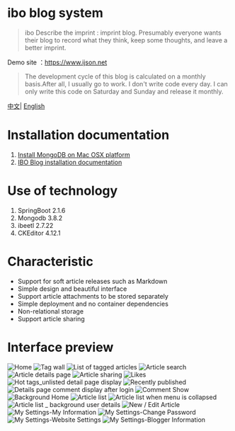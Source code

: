# ibo blog system


> ibo Describe the imprint : imprint blog. Presumably everyone wants their blog to record what they think, keep some thoughts, and leave a better imprint.

Demo site ：https://www.ijson.net

> The development cycle of this blog is calculated on a monthly basis.After all, I usually go to work. I don't write code every day. I can only write this code on Saturday and Sunday and release it monthly.




[中文](README_ZH.md)| [English](README.md)


# Installation documentation

1. [Install MongoDB on Mac OSX platform](https://www.ijson.net/article/cuiyongxu/details/1578799878.html)
2. [IBO Blog installation documentation](https://www.ijson.net/article/cuiyongxu/details/1578800710.html)


# Use of technology

1. SpringBoot 2.1.6
2. Mongodb 3.8.2
3. ibeetl 2.7.22
4. CKEditor 4.12.1



# Characteristic

* Support for soft article releases such as Markdown
* Simple design and beautiful interface
* Support article attachments to be stored separately
* Simple deployment and no container dependencies
* Non-relational storage
* Support article sharing


# Interface preview


![Home](https://data.ijson.net/github/in-blog-boot/1.jpeg)
![Tag wall](https://data.ijson.net/github/in-blog-boot/2.jpeg)
![List of tagged articles](https://data.ijson.net/github/in-blog-boot/3.jpeg)
![Article search](https://data.ijson.net/github/in-blog-boot/4.jpeg)
![Article details page](https://data.ijson.net/github/in-blog-boot/5.jpeg)
![Article sharing](https://data.ijson.net/github/in-blog-boot/6.jpeg)
![Likes](https://data.ijson.net/github/in-blog-boot/7.jpeg)
![Hot tags_unlisted detail page display](https://data.ijson.net/github/in-blog-boot/8.jpeg)
![Recently published](https://data.ijson.net/github/in-blog-boot/9.jpeg)
![Details page comment display after login](https://data.ijson.net/github/in-blog-boot/10.jpeg)
![Comment Show](https://data.ijson.net/github/in-blog-boot/21.jpeg)
![Background Home](https://data.ijson.net/github/in-blog-boot/11.jpeg)
![Article list](https://data.ijson.net/github/in-blog-boot/12.jpeg)
![Article list when menu is collapsed](https://data.ijson.net/github/in-blog-boot/13.jpeg)
![Article list _ background user details](https://data.ijson.net/github/in-blog-boot/14.jpeg)
![New / Edit Article](https://data.ijson.net/github/in-blog-boot/15.jpeg)
![My Settings-My Information](https://data.ijson.net/github/in-blog-boot/16.jpeg)
![My Settings-Change Password](https://data.ijson.net/github/in-blog-boot/17.jpeg)
![My Settings-Website Settings](https://data.ijson.net/github/in-blog-boot/18.jpeg)
![My Settings-Blogger Information](https://data.ijson.net/github/in-blog-boot/19.jpeg)






